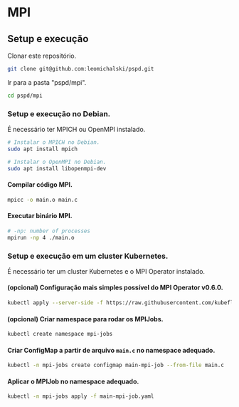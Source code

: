 # MPI

## Setup e execução

Clonar este repositório.

```bash
git clone git@github.com:leomichalski/pspd.git
```

Ir para a pasta "pspd/mpi".

```bash
cd pspd/mpi
```

### Setup e execução no Debian.

É necessário ter MPICH ou OpenMPI instalado.

```bash
# Instalar o MPICH no Debian.
sudo apt install mpich

# Instalar o OpenMPI no Debian.
sudo apt install libopenmpi-dev
```

#### Compilar código MPI.

```bash
mpicc -o main.o main.c
```

#### Executar binário MPI.

```bash
# -np: number of processes
mpirun -np 4 ./main.o
```

### Setup e execução em um cluster Kubernetes.

É necessário ter um cluster Kubernetes e o MPI Operator instalado.

#### (opcional) Configuração mais simples possível do MPI Operator v0.6.0.

```bash
kubectl apply --server-side -f https://raw.githubusercontent.com/kubeflow/mpi-operator/v0.6.0/deploy/v2beta1/mpi-operator.yaml
```

#### (opcional) Criar namespace para rodar os MPIJobs.

```bash
kubectl create namespace mpi-jobs
```

#### Criar ConfigMap a partir de arquivo `main.c` no namespace adequado.

```bash
kubectl -n mpi-jobs create configmap main-mpi-job --from-file main.c
```

#### Aplicar o MPIJob no namespace adequado.

```bash
kubectl -n mpi-jobs apply -f main-mpi-job.yaml
```
